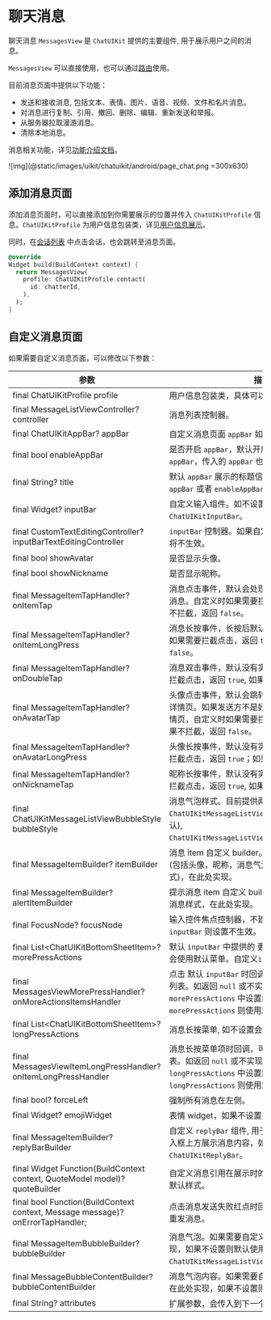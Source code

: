 # 聊天消息

<Toc />

聊天消息 `MessagesView` 是 `ChatUIKit` 提供的主要组件, 用于展示用户之间的消息。

`MessagesView` 可以直接使用，也可以通过[路由](chatuikit_advanceusage.html#路由的使用)使用。

目前消息页面中提供以下功能：

- 发送和接收消息, 包括文本、表情、图片、语音、视频、文件和名片消息。
- 对消息进行复制、引用、撤回、删除、编辑、重新发送和举报。
- 从服务器拉取漫游消息。
- 清除本地消息。

消息相关功能，详见[功能介绍文档](chatfeature_message.html)。

![img](@static/images/uikit/chatuikit/android/page_chat.png =300x630) 

## 添加消息页面

添加消息页面时，可以直接添加到你需要展示的位置并传入 `ChatUIKitProfile` 信息。`ChatUIKitProfile` 为用户信息包装类，详见[用户信息展示](chatuikit_userinfo.html)。

同时，在[会话列表](chatuikit_conversation.html) 中点击会话，也会跳转至消息页面。

```dart
@override
Widget build(BuildContext context) {
  return MessagesView(
    profile: ChatUIKitProfile.contact(
      id: chatterId,
    ),
  );
}
```

## 自定义消息页面

如果需要自定义消息页面，可以修改以下参数：

| 参数 | 描述 |
|---|---|
| final ChatUIKitProfile profile | 用户信息包装类，具体可以参考 [用户信息展示](chatuikit_userinfo.html)。|
| final MessageListViewController? controller | 消息列表控制器。|
| final ChatUIKitAppBar? appBar | 自定义消息页面 `appBar` 如不设置会使用默认的。|
| final bool enableAppBar | 是否开启 `appBar`，默认开启，关闭后将不再显示 `appBar`，传入的 `appBar` 也不再生效。|
| final String? title | 默认 `appBar` 展示的标题信息。如果使用自定义了 `appBar` 或者 `enableAppBar = false`, 则不生效。|
| final Widget? inputBar | 自定义输入组件。如不设置会使用默认的 `ChatUIKitInputBar`。|
| final CustomTextEditingController? inputBarTextEditingController | `inputBar` 控制器。如果自定义了 `inputBar` 此处设置将不生效。|
| final bool showAvatar | 是否显示头像。|
| final bool showNickname | 是否显示昵称。|
| final MessageItemTapHandler? onItemTap | 消息点击事件，默认会处理视频、图片、音频类型消息。自定义时如果需要拦截点击，返回 `true`, 如果不拦截，返回 `false`。|
| final MessageItemTapHandler? onItemLongPress | 消息长按事件，长按后默认会弹出菜单，自定义时如果需要拦截点击，返回 `true`, 如果不拦截，返回 `false`。|
| final MessageItemTapHandler? onDoubleTap | 消息双击事件，默认没有实现。自定义时如果需要拦截点击，返回 `true`, 如果不拦截，返回 `false`。|
| final MessageItemTapHandler? onAvatarTap | 头像点击事件，默认会跳转到消息发送方的联系人详情页。如果发送方不是好友，则调到添加好友详情页，自定义时如果需要拦截点击，返回 `true`；如果不拦截，返回 `false`。|
| final MessageItemTapHandler? onAvatarLongPress | 头像长按事件，默认没有实现。自定义时如果需要拦截点击，返回 `true`；如果不拦截，返回 `false`。|
| final MessageItemTapHandler? onNicknameTap | 昵称长按事件，默认没有实现。自定义时如果需要拦截点击，返回 `true`, 如果不拦截，返回 `false`。|
| final ChatUIKitMessageListViewBubbleStyle bubbleStyle | 消息气泡样式。目前提供两种样式 `ChatUIKitMessageListViewBubbleStyle.arrow`(默认), `ChatUIKitMessageListViewBubbleStyle.noArrow`。|
| final MessageItemBuilder? itemBuilder | 消息 item 自定义 builder。如果需要重写消息样式(包括头像，昵称，消息气泡, 消息引用等所有样式)，在此处实现。|
| final MessageItemBuilder? alertItemBuilder | 提示消息 item 自定义 builder。如果需要重写提示消息样式，在此处实现。|
| final FocusNode? focusNode | 输入控件焦点控制器，不建议设置。如果自定义了 `inputBar` 则设置不生效。|
| final List&lt;ChatUIKitBottomSheetItem&gt;? morePressActions | 默认 `inputBar` 中提供的 更多按钮菜单项。如不设置会使用默认菜单。自定义`inputBar` 后不生效。|
| final MessagesViewMorePressHandler? onMoreActionsItemsHandler | 点击 默认 `inputBar` 时回调，可以返回一个新的菜单列表。如返回 `null` 或不实现，则使用 `morePressActions` 中设置的内容，如果没设置 `morePressActions` 则使用默认的。|
| final List&lt;ChatUIKitBottomSheetItem&gt;? longPressActions | 消息长按菜单, 如不设置会使用默认菜单。|
| final MessagesViewItemLongPressHandler? onItemLongPressHandler | 消息长按菜单项时回调，可以返回一个新的菜单列表。如返回 `null` 或不实现，则使用 `longPressActions` 中设置的内容，如果没设置 `longPressActions` 则使用默认的。|
| final bool? forceLeft | 强制所有消息在左侧。|
| final Widget? emojiWidget | 表情 widget，如果不设置则使用默认的。|
| final MessageItemBuilder? replyBarBuilder | 自定义 `replyBar` 组件, 用于在消息引用时临时在输入框上方展示消息内容，如不设置会使用默认的 `ChatUIKitReplyBar`。|
| final Widget Function(BuildContext context, QuoteModel model)? quoteBuilder | 自定义消息引用在展示时的样式。如不设置则使用默认样式。|
| final bool Function(BuildContext context, Message message)? onErrorTapHandler; | 点击消息发送失败红点时回调。如不设置则会触发重发消息。|
| final MessageItemBubbleBuilder? bubbleBuilder | 消息气泡。如果需要自定义消息气泡需要在此处实现，如果不设置则默认使用 `ChatUIKitMessageListViewBubble`。|
| final MessageBubbleContentBuilder? bubbleContentBuilder | 消息气泡内容。如果需要自定义实现气泡内容需要在此处实现，如果不设置则使用默认。|
| final String? attributes | 扩展参数，会传入到下一个页面。|